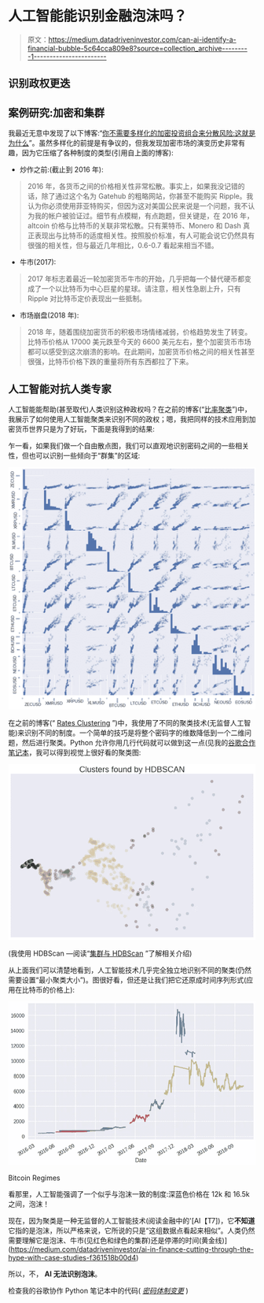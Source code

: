 # 人工智能能识别金融泡沫吗？

> 原文：<https://medium.datadriveninvestor.com/can-ai-identify-a-financial-bubble-5c64cca809e8?source=collection_archive---------1----------------------->

## 识别政权更迭

## 案例研究:加密和集群

我最近无意中发现了以下博客:“[你不需要多样化的加密投资组合来分散风险:这就是为什么](https://hackernoon.com/bitcoin-dominance-5a95f0f3319e)”。虽然多样化的前提是有争议的，但我发现加密市场的演变历史非常有趣，因为它压缩了各种制度的类型(引用自上面的博客):

*   炒作之前:(截止到 2016 年):

> 2016 年，各货币之间的价格相关性非常松散。事实上，如果我没记错的话，除了通过这个名为 Gatehub 的粗略网站，你甚至不能购买 Ripple。我认为你必须使用菲亚特购买，但因为这对美国公民来说是一个问题，我不认为我的帐户被验证过。细节有点模糊，有点跑题，但关键是，在 2016 年，altcoin 价格与比特币的关联非常松散。只有莱特币、Monero 和 Dash 真正表现出与比特币的适度相关性。按照股价标准，有人可能会说它仍然具有很强的相关性，但与最近几年相比，0.6-0.7 看起来相当不错。

*   牛市(2017):

> 2017 年标志着最近一轮加密货币牛市的开始，几乎把每一个替代硬币都变成了一个以比特币为中心巨星的星球。请注意，相关性急剧上升，只有 Ripple 对比特币定价表现出一些抵制。

*   市场崩盘(2018 年):

> 2018 年，随着围绕加密货币的积极市场情绪减弱，价格趋势发生了转变。比特币价格从 17000 美元跌至今天的 6600 美元左右，整个加密货币市场都可以感受到这次崩溃的影响。在此期间，加密货币价格之间的相关性甚至很强，比特币价格下跌的重量将所有东西都拉了下来。

## 人工智能对抗人类专家

人工智能能帮助(甚至取代)人类识别这种政权吗？在之前的博客(“[比率聚类](https://medium.com/@gjlr2000/rates-clustering-611a3af9b294)”)中，我展示了如何使用人工智能聚类来识别不同的政权；嗯，我把同样的技术应用到加密货币世界只是为了好玩，下面是我得到的结果:

乍一看，如果我们做一个自由散点图，我们可以直观地识别密码之间的一些相关性，但也可以识别一些倾向于“群集”的区域:

![](img/4d2c52abde4477c700eb57465376b9c3.png)

在之前的博客(“ [Rates Clustering](https://medium.com/@gjlr2000/rates-clustering-611a3af9b294) ”)中，我使用了不同的聚类技术(无监督人工智能)来识别不同的制度。一个简单的技巧是将整个密码字的维数降低到一个二维问题，然后进行聚类。Python 允许你用几行代码就可以做到这一点(见我的[谷歌合作笔记本](https://colab.research.google.com/drive/1SEZJpq1v2iIIM-KqfahYOb1ibWwJvOuw)，我可以得到视觉上很好看的聚类图:

![](img/288849f17a8d54bb73fe55e9e9679925.png)

(我使用 HDBScan —阅读“[集群与 HDBScan](https://towardsdatascience.com/lightning-talk-clustering-with-hdbscan-d47b83d1b03a) ”了解相关介绍)

从上面我们可以清楚地看到，人工智能技术几乎完全独立地识别不同的聚类(仍然需要设置“最小聚类大小”)。图很好看，但还是让我们把它还原成时间序列形式(应用在比特币的价格上):

![](img/f3c4d346f33fd96e519db738d7a53159.png)

Bitcoin Regimes

看那里，人工智能强调了一个似乎与泡沫一致的制度:深蓝色价格在 12k 和 16.5k 之间，泡沫！

现在，因为聚类是一种无监督的人工智能技术(阅读金融中的'[AI【T7])，它**不知道**它指的是泡沫，所以严格来说，它所说的只是“这组数据点看起来相似”。人类仍然需要理解它是泡沫、牛市(见红色和绿色的集群)还是停滞的时间(黄金线)](https://medium.com/datadriveninvestor/ai-in-finance-cutting-through-the-hype-with-case-studies-f361518b00d4)

所以，不， **AI 无法识别泡沫**。

检查我的谷歌协作 Python 笔记本中的代码( [*密码体制变更*](https://colab.research.google.com/drive/1SEZJpq1v2iIIM-KqfahYOb1ibWwJvOuw) )